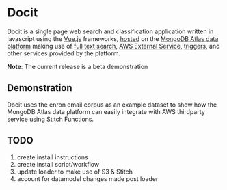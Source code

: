 # Docit

Docit is a single page web search and classification application written in javascript using the [Vue.js](https://vuejs.org/)
frameworks, [hosted](https://docs.mongodb.com/stitch/hosting/) on the [MongoDB Atlas data platform](https://docs.atlas.mongodb.com/)
making use of [full text search](https://docs.atlas.mongodb.com/full-text-search/),
[AWS External Service](https://docs.mongodb.com/stitch/services/aws/), [triggers](https://docs.mongodb.com/stitch/triggers/),
and other services provided by the platform.

**Note**: The current release is a beta demonstration

## Demonstration
Docit uses the enron email corpus as an example dataset to show how the MongoDB Atlas data platform can easily integrate
with AWS thirdparty service using Stitch Functions.

## TODO
1. create install instructions
1. create install script/workflow
1. update loader to make use of S3 & Stitch
1. account for datamodel changes made post loader
